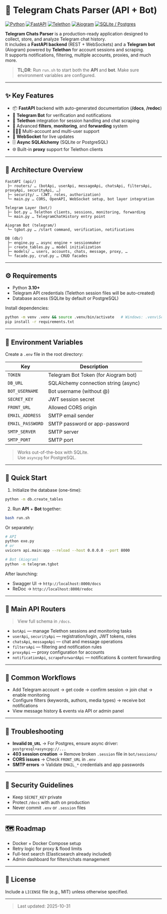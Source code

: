 # 🚀 Telegram Chats Parser (API + Bot)

[![Python](https://img.shields.io/badge/Python-3.10%2B-3776AB)]()
[![FastAPI](https://img.shields.io/badge/FastAPI-0.109.0-009688)]()
[![Telethon](https://img.shields.io/badge/Telethon-1.33.1-2CA5E0)]()
[![Aiogram](https://img.shields.io/badge/Aiogram-3.x-2CA5E0)]()
[![SQLite / Postgres](https://img.shields.io/badge/DB-SQLite%20or%20Postgres-4E9A06)]()

**Telegram Chats Parser** is a production-ready application designed to collect, store, and analyze Telegram chat history.  
It includes a **FastAPI backend** (REST + WebSockets) and a **Telegram bot** (Aiogram) powered by **Telethon** for account sessions and scraping.  
It supports notifications, filtering, multiple accounts, proxies, and much more.

> **TL;DR**: Run `run.sh` to start both the **API** and **bot**. Make sure environment variables are configured.

---

## ✨ Key Features

- 📦 **FastAPI** backend with auto-generated documentation (**/docs**, **/redoc**)  
- 🤖 **Telegram Bot** for verification and notifications  
- 🧰 **Telethon** integration for session handling and chat scraping  
- 🧪 Advanced **filters**, **monitoring**, and **forwarding** system  
- 🧑‍🤝‍🧑 Multi-account and multi-user support  
- 🧵 **WebSocket** for live updates  
- 🗄️ **Async SQLAlchemy** (SQLite or PostgreSQL)  
- 🌐 Built-in **proxy** support for Telethon clients  

---

## 🧩 Architecture Overview

```
FastAPI (api/)
 ├─ routers/ … (botApi, userApi, messageApi, chatsApi, filtersApi, proxyApi, securityApi, …)
 ├─ security/ … (JWT, roles, authorization)
 └─ main.py … CORS, OpenAPI, WebSocket setup, bot layer integration

Telegram Layer (bot/)
 ├─ bot.py … Telethon clients, sessions, monitoring, forwarding
 └─ main.py … TelegramChatHistory entry point

Aiogram Bot (telegram/)
 └─ tgbot.py … /start command, verification, notifications

DB (db/)
 ├─ engine.py … async engine + sessionmaker
 ├─ create_tables.py … model initialization
 ├─ models/ … users, accounts, chats, message, proxy, …
 └─ facade.py, crud.py … CRUD facades
```

---

## ⚙️ Requirements

- Python **3.10+**
- Telegram API credentials (Telethon session files will be auto-created)
- Database access (SQLite by default or PostgreSQL)

Install dependencies:

```bash
python -m venv .venv && source .venv/bin/activate   # Windows: .venv\Scripts\activate
pip install -r requirements.txt
```

---

## 🔐 Environment Variables

Create a `.env` file in the root directory:

| Key              | Description                                            |
|------------------|--------------------------------------------------------|
| `TOKEN`          | Telegram Bot Token (for Aiogram bot)                  |
| `DB_URL`         | SQLAlchemy connection string (async)                  |
| `BOT_USERNAME`   | Bot username (without @)                              |
| `SECRET_KEY`     | JWT session secret                                    |
| `FRONT_URL`      | Allowed CORS origin                                   |
| `EMAIL_ADDRESS`  | SMTP email sender                                     |
| `EMAIL_PASSWORD` | SMTP password or app-password                         |
| `SMTP_SERVER`    | SMTP server                                           |
| `SMTP_PORT`      | SMTP port                                             |

> Works out-of-the-box with SQLite.  
> Use `asyncpg` for PostgreSQL.

---

## 🏁 Quick Start

1. Initialize the database (one-time):

```bash
python -m db.create_tables
```

2. Run **API** + **Bot** together:

```bash
bash run.sh
```

Or separately:

```bash
# API
python exe.py
# or
uvicorn api.main:app --reload --host 0.0.0.0 --port 8000

# Bot (Aiogram)
python -m telegram.tgbot
```

After launching:
- Swagger UI → `http://localhost:8000/docs`
- ReDoc → `http://localhost:8000/redoc`

---

## 🔌 Main API Routers

> View full schema in `/docs`.

- `botApi` — manage Telethon sessions and monitoring tasks  
- `userApi`, `securityApi` — registration/login, JWT tokens, roles  
- `chatsApi`, `messageApi` — chat and message operations  
- `filtersApi` — filtering and notification rules  
- `proxyApi` — proxy configuration for accounts  
- `notificationApi`, `scrapeForwardApi` — notifications & content forwarding  

---

## 🧪 Common Workflows

- Add Telegram account → get code → confirm session → join chat → enable monitoring  
- Configure filters (keywords, authors, media types) → receive bot notifications  
- View message history & events via API or admin panel  

---

## 🧯 Troubleshooting

- **Invalid `DB_URL`** → For Postgres, ensure async driver: `postgresql+asyncpg://...`  
- **403 session creation** → Remove broken `.session` file in `bot/sessions/`  
- **CORS issues** → Check `FRONT_URL` in `.env`  
- **SMTP errors** → Validate `EMAIL_*` credentials and app passwords  

---

## 🧱 Security Guidelines

- Keep `SECRET_KEY` private  
- Protect `/docs` with auth on production  
- Never commit `.env` or `.session` files  

---

## 🗺️ Roadmap

- Docker + Docker Compose setup  
- Retry logic for proxy & flood limits  
- Full-text search (Elasticsearch already included)  
- Admin dashboard for filters/chats management  

---

## 📝 License

Include a `LICENSE` file (e.g., MIT) unless otherwise specified.

---

> Last updated: 2025-10-31
